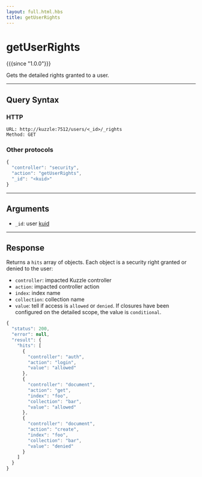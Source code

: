 ```yaml
---
layout: full.html.hbs
title: getUserRights
---
```


# getUserRights

{{{since "1.0.0"}}}

Gets the detailed rights granted to a user.

---

## Query Syntax

### HTTP

```http
URL: http://kuzzle:7512/users/<_id>/_rights
Method: GET
```

### Other protocols

```js
{
  "controller": "security",
  "action": "getUserRights",
  "_id": "<kuid>"
}
```

--- 

## Arguments

* `_id`: user [kuid]({{site_base_path}}guide/1/kuzzle-depth/authentication/#the-kuzzle-user-identifier)

---

## Response

Returns a `hits` array of objects. Each object is a security right granted or denied to the user:

* `controller`: impacted Kuzzle controller
* `action`: impacted controller action
* `index`: index name
* `collection`: collection name
* `value`: tell if access is `allowed` or `denied`. If closures have been configured on the detailed scope, the value is `conditional`.

```javascript
{
  "status": 200,
  "error": null,
  "result": {
    "hits": [
      {
        "controller": "auth",
        "action": "login",
        "value": "allowed"
      }, 
      { 
        "controller": "document",
        "action": "get",
        "index": "foo",
        "collection": "bar",
        "value": "allowed"
      },
      {
        "controller": "document",
        "action": "create",
        "index": "foo",
        "collection": "bar",
        "value": "denied"
      }
    ]
  }
}
```
